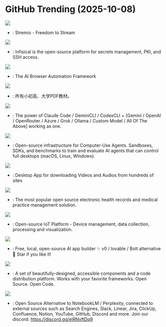 # GitHub Trending (2025-10-08)

![](https://img.shields.io/badge/JavaScript-New%201-green?style=flat-square&logo=appveyor)
- [](https://github.comundefined): Stremio - Freedom to Stream

![](https://img.shields.io/badge/TypeScript-New%20269-green?style=flat-square&logo=appveyor)
- [](https://github.comundefined): Infisical is the open-source platform for secrets management, PKI, and SSH access.

![](https://img.shields.io/badge/TypeScript-New%2038-green?style=flat-square&logo=appveyor)
- [](https://github.comundefined): The AI Browser Automation Framework

![](https://img.shields.io/badge/Roff-New%20314-green?style=flat-square&logo=appveyor)
- [](https://github.comundefined): 所有小初高、大学PDF教材。

![](https://img.shields.io/badge/Python-New%20333-green?style=flat-square&logo=appveyor)
- [](https://github.comundefined): The power of Claude Code / GeminiCLI / CodexCLI + [Gemini / OpenAI / OpenRouter / Azure / Grok / Ollama / Custom Model / All Of The Above] working as one.

![](https://img.shields.io/badge/Python-New%20311-green?style=flat-square&logo=appveyor)
- [](https://github.comundefined): Open-source infrastructure for Computer-Use Agents. Sandboxes, SDKs, and benchmarks to train and evaluate AI agents that can control full desktops (macOS, Linux, Windows).

![](https://img.shields.io/badge/JavaScript-New%20613-green?style=flat-square&logo=appveyor)
- [](https://github.comundefined): Desktop App for downloading Videos and Audios from hundreds of sites

![](https://img.shields.io/badge/PHP-New%20222-green?style=flat-square&logo=appveyor)
- [](https://github.comundefined): The most popular open source electronic health records and medical practice management solution.

![](https://img.shields.io/badge/Java-New%2013-green?style=flat-square&logo=appveyor)
- [](https://github.comundefined): Open-source IoT Platform - Device management, data collection, processing and visualization.

![](https://img.shields.io/badge/TypeScript-New%20200-green?style=flat-square&logo=appveyor)
- [](https://github.comundefined): Free, local, open-source AI app builder ✨ v0 / lovable / Bolt alternative 🌟 Star if you like it!

![](https://img.shields.io/badge/TypeScript-New%20162-green?style=flat-square&logo=appveyor)
- [](https://github.comundefined): A set of beautifully-designed, accessible components and a code distribution platform. Works with your favorite frameworks. Open Source. Open Code.

![](https://img.shields.io/badge/Python-New%2085-green?style=flat-square&logo=appveyor)
- [](https://github.comundefined): Open Source Alternative to NotebookLM / Perplexity, connected to external sources such as Search Engines, Slack, Linear, Jira, ClickUp, Confluence, Notion, YouTube, GitHub, Discord and more. Join our discord: https://discord.gg/ejRNvftDp9


